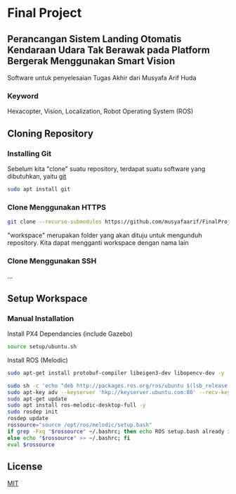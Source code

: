 # Final Project
## Perancangan Sistem Landing Otomatis Kendaraan Udara Tak Berawak pada Platform Bergerak Menggunakan Smart Vision
Software untuk penyelesaian Tugas Akhir dari Musyafa Arif Huda
### Keyword
Hexacopter, Vision, Localization, Robot Operating System (ROS)

## Cloning Repository
### Installing Git
Sebelum kita "clone" suatu repository, terdapat suatu software yang dibutuhkan, yaitu [git](https://git-scm.com/)
```bash
sudo apt install git
```
### Clone Menggunakan HTTPS
```bash
git clone --recurse-submodules https://github.com/musyafaarif/FinalProject.git workspace
```
"workspace" merupakan folder yang akan dituju untuk mengunduh repository. Kita dapat mengganti workspace dengan nama lain
### Clone Menggunakan SSH
...
## Setup Workspace
### Manual Installation
Install PX4 Dependancies (include Gazebo)
```bash
source setup/ubuntu.sh
```
Install ROS (Melodic)
```bash
sudo apt-get install protobuf-compiler libeigen3-dev libopencv-dev -y

sudo sh -c 'echo "deb http://packages.ros.org/ros/ubuntu $(lsb_release -sc) main" > /etc/apt/sources.list.d/ros-latest.list'
sudo apt-key adv --keyserver 'hkp://keyserver.ubuntu.com:80' --recv-key C1CF6E31E6BADE8868B172B4F42ED6FBAB17C654
sudo apt-get update
sudo apt install ros-melodic-desktop-full -y
sudo rosdep init
rosdep update
rossource="source /opt/ros/melodic/setup.bash"
if grep -Fxq "$rossource" ~/.bashrc; then echo ROS setup.bash already in .bashrc;
else echo "$rossource" >> ~/.bashrc; fi
eval $rossource
```

## License
[MIT](https://choosealicense.com/licenses/mit/)
